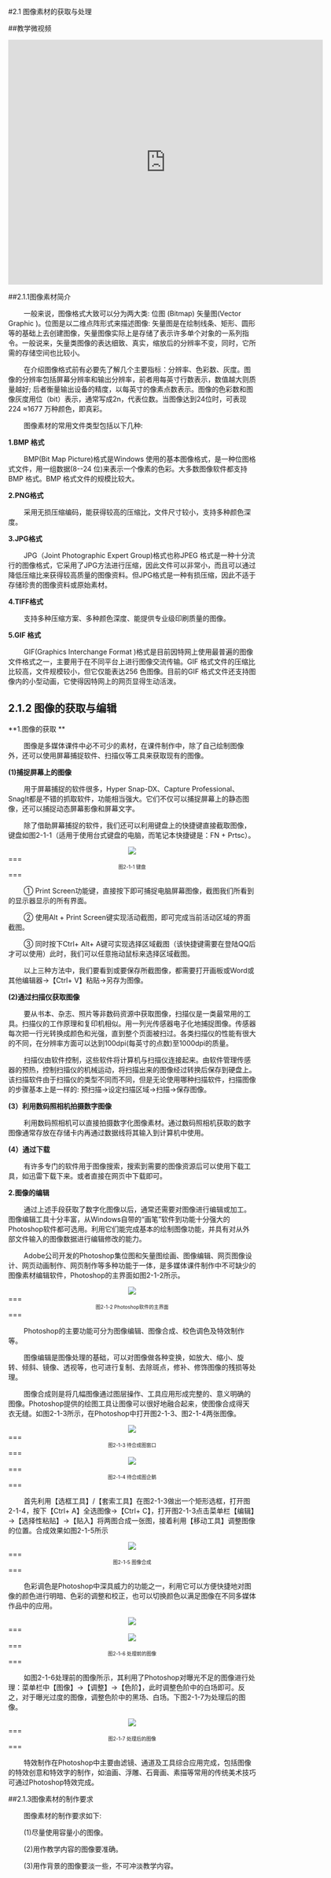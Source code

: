 #2.1 图像素材的获取与处理

##教学微视频

<iframe frameborder="0" width="640" height="498" src="https://v.qq.com/iframe/player.html?vid=s0534swnxqt&tiny=0&auto=0" allowfullscreen></iframe>

##2.1.1图像素材简介

&nbsp;&nbsp;&nbsp;&nbsp;&nbsp;&nbsp;&nbsp;&nbsp;一般来说，图像格式大致可以分为两大类: 位图 (Bitmap) 矢量图(Vector Graphic )。位图是以二维点阵形式来描述图像: 矢量图是在绘制线条、矩形、圆形等的基础上去创建图像，矢量图像实际上是存储了表示许多单个对象的一系列指令。一般说来，矢量类图像的表达细致、真实，缩放后的分辨率不变，同时，它所需的存储空间也比较小。

&nbsp;&nbsp;&nbsp;&nbsp;&nbsp;&nbsp;&nbsp;&nbsp;在介绍图像格式前有必要先了解几个主要指标：分辨率、色彩数、灰度。图像的分辨率包括屏幕分辨率和输出分辨率，前者用每英寸行数表示，数值越大则质量越好; 后者衡量输出设备的精度，以每英寸的像素点数表示。图像的色彩数和图像灰度用位（bit）表示，通常写成2n，代表位数。当图像达到24位时，可表现224 ≈1677 万种颜色，即真彩。

&nbsp;&nbsp;&nbsp;&nbsp;&nbsp;&nbsp;&nbsp;&nbsp;图像素材的常用文件类型包括以下几种:

**1.BMP 格式**

&nbsp;&nbsp;&nbsp;&nbsp;&nbsp;&nbsp;&nbsp;&nbsp;BMP(Bit Map Picture)格式是Windows 使用的基本图像格式，是一种位图格式文件，用一组数据(8--24 位)来表示一个像素的色彩。大多数图像软件都支持BMP 格式。BMP 格式文件的规模比较大。

**2.PNG格式**

&nbsp;&nbsp;&nbsp;&nbsp;&nbsp;&nbsp;&nbsp;&nbsp;采用无损压缩编码，能获得较高的压缩比，文件尺寸较小，支持多种颜色深度。

**3.JPG格式**

&nbsp;&nbsp;&nbsp;&nbsp;&nbsp;&nbsp;&nbsp;&nbsp;JPG（Joint Photographic Expert Group)格式也称JPEG 格式是一种十分流行的图像格式，它采用了JPG方法进行压缩，因此文件可以非常小，而且可以通过降低压缩比来获得较高质量的图像资料。但JPG格式是一种有损压缩，因此不适于存储珍贵的图像资料或原始素材。

**4.TIFF格式**

&nbsp;&nbsp;&nbsp;&nbsp;&nbsp;&nbsp;&nbsp;&nbsp;支持多种压缩方案、多种颜色深度、能提供专业级印刷质量的图像。

**5.GIF 格式**

&nbsp;&nbsp;&nbsp;&nbsp;&nbsp;&nbsp;&nbsp;&nbsp;GIF(Graphics Interchange Format )格式是目前因特网上使用最普遍的图像文件格式之一，主要用于在不同平台上进行图像交流传输。GIF 格式文件的压缩比比较高，文件规模较小，但它仅能表达256 色图像。目前的GIF 格式文件还支持图像内的小型动画，它使得因特网上的网页显得生动活泼。

## 2.1.2 图像的获取与编辑

**1.图像的获取 ** 

&nbsp;&nbsp;&nbsp;&nbsp;&nbsp;&nbsp;&nbsp;&nbsp;图像是多媒体课件中必不可少的素材，在课件制作中，除了自己绘制图像外，还可以使用屏幕捕捉软件、扫描仪等工具来获取现有的图像。 
 
**(1)捕捉屏幕上的图像**
  
&nbsp;&nbsp;&nbsp;&nbsp;&nbsp;&nbsp;&nbsp;&nbsp;用于屏幕捕捉的软件很多，Hyper Snap-DX、Capture Professional、SnagIt都是不错的抓取软件，功能相当强大。它们不仅可以捕捉屏幕上的静态图像，还可以捕捉动态屏幕影像和屏幕文字。  

&nbsp;&nbsp;&nbsp;&nbsp;&nbsp;&nbsp;&nbsp;&nbsp;除了借助屏幕捕捉的软件，我们还可以利用键盘上的快捷键直接截取图像，键盘如图2-1-1（适用于使用台式键盘的电脑，而笔记本快捷键是：FN + Prtsc）。

<div align="center"><img src="/assets/2-1-1.png"></div>
===
<div align="center"><span style="font-size:10px">图2-1-1 键盘</span></div>
=== 

&nbsp;&nbsp;&nbsp;&nbsp;&nbsp;&nbsp;&nbsp;&nbsp;① Print Screen功能键，直接按下即可捕捉电脑屏幕图像，截图我们所看到的显示器显示的所有界面。  

&nbsp;&nbsp;&nbsp;&nbsp;&nbsp;&nbsp;&nbsp;&nbsp;② 使用Alt + Print Screen键实现活动截图，即可完成当前活动区域的界面截图。  

&nbsp;&nbsp;&nbsp;&nbsp;&nbsp;&nbsp;&nbsp;&nbsp;③ 同时按下Ctrl+ Alt+ A键可实现选择区域截图（该快捷键需要在登陆QQ后才可以使用）此时，我们可以任意拖动鼠标来选择区域截图。  

&nbsp;&nbsp;&nbsp;&nbsp;&nbsp;&nbsp;&nbsp;&nbsp;以上三种方法中，我们要看到或要保存所截图像，都需要打开画板或Word或其他编辑器→【Ctrl+ V】粘贴→另存为图像。  

**(2)通过扫描仪获取图像**  

&nbsp;&nbsp;&nbsp;&nbsp;&nbsp;&nbsp;&nbsp;&nbsp;要从书本、杂志、照片等非数码资源中获取图像，扫描仪是一类最常用的工具。扫描仪的工作原理和复印机相似。用一列光传感器电子化地捕捉图像。传感器每次把一行光转换成颜色和光强，直到整个页面被扫过。各类扫描仪的性能有很大的不同，在分辨率方面可以达到100dpi\(每英寸的点数\)至1000dpi的质量。 
 
&nbsp;&nbsp;&nbsp;&nbsp;&nbsp;&nbsp;&nbsp;&nbsp;扫描仪由软件控制，这些软件将计算机与扫描仪连接起来。由软件管理传感器的预热，控制扫描仪的机械运动，将扫描出来的图像经过转换后保存到硬盘上。该扫描软件由于扫描仪的类型不同而不同，但是无论使用哪种扫描软件，扫描图像的步骤基本上是一样的: 预扫描→设定扫描区域→扫描→保存图像。  

**(3）利用数码照相机拍摄数字图像**  

&nbsp;&nbsp;&nbsp;&nbsp;&nbsp;&nbsp;&nbsp;&nbsp;利用数码照相机可以直接拍摄数字化图像素材。通过数码照相机获取的数字图像通常存放在存储卡内再通过数据线将其输入到计算机中使用。

**(4）通过下载**  

&nbsp;&nbsp;&nbsp;&nbsp;&nbsp;&nbsp;&nbsp;&nbsp;有许多专门的软件用于图像搜索，搜索到需要的图像资源后可以使用下载工具，如迅雷下载下来。或者直接在网页中下载即可。 

**2.图像的编辑**  

&nbsp;&nbsp;&nbsp;&nbsp;&nbsp;&nbsp;&nbsp;&nbsp;通过上述手段获取了数字化图像以后，通常还需要对图像进行编辑或加工。图像编辑工具十分丰富，从Windows自带的“画笔”软件到功能十分强大的Photoshop软件都可选用。利用它们能完成基本的绘制图像功能，并具有对从外部文件输入的图像数据进行编辑修改的能力。 
 
&nbsp;&nbsp;&nbsp;&nbsp;&nbsp;&nbsp;&nbsp;&nbsp;Adobe公司开发的Photoshop集位图和矢量图绘画、图像编辑、网页图像设计、网页动画制作、网页制作等多种功能于一体，是多媒体课件制作中不可缺少的图像素材编辑软件，Photoshop的主界面如图2-1-2所示。

<div align="center"><img src="/assets/2-1-2.png"></div>
===
<div align="center"><span style="font-size:10px">图2-1-2 Photoshop软件的主界面</span></div>
=== 

&nbsp;&nbsp;&nbsp;&nbsp;&nbsp;&nbsp;&nbsp;&nbsp;Photoshop的主要功能可分为图像编辑、图像合成、校色调色及特效制作等。  

&nbsp;&nbsp;&nbsp;&nbsp;&nbsp;&nbsp;&nbsp;&nbsp;图像编辑是图像处理的基础，可以对图像做各种变换，如放大、缩小、旋转、倾斜、镜像、透视等，也可进行复制、去除斑点，修补、修饰图像的残损等处理。 
 
&nbsp;&nbsp;&nbsp;&nbsp;&nbsp;&nbsp;&nbsp;&nbsp;图像合成则是将几幅图像通过图层操作、工具应用形成完整的、意义明确的图像。Photoshop提供的绘图工具让图像可以很好地融合起来，使图像合成得天衣无缝。如图2-1-3所示，在Photoshop中打开图2-1-3、图2-1-4两张图像。

<div align="center"><img src="/assets/2-1-3.png"></div>
===
<div align="center"><span style="font-size:10px">图2-1-3 待合成图窗口</span></div>
=== 

<div align="center"><img src="/assets/2-1-4.png"></div>
===
<div align="center"><span style="font-size:10px">图2-1-4 待合成图企鹅</span></div>
=== 

&nbsp;&nbsp;&nbsp;&nbsp;&nbsp;&nbsp;&nbsp;&nbsp;首先利用【选框工具】/【套索工具】在图2-1-3做出一个矩形选框，打开图2-1-4，按下【Ctrl+  A】全选图像→【Ctrl+ C】，打开图2-1-3点击菜单栏【编辑】→【选择性粘贴】→【贴入】将两图合成一张图，接着利用【移动工具】调整图像的位置。合成效果如图2-1-5所示

<div align="center"><img src="/assets/2-1-5.png"></div>
===
<div align="center"><span style="font-size:10px">图2-1-5 图像合成</span></div>
=== 

&nbsp;&nbsp;&nbsp;&nbsp;&nbsp;&nbsp;&nbsp;&nbsp;色彩调色是Photoshop中深具威力的功能之一，利用它可以方便快捷地对图像的颜色进行明暗、色彩的调整和校正，也可以切换颜色以满足图像在不同多媒体作品中的应用。
<div align="center"><img src="/assets/2-1-6.png"></div>
===
<div align="center"><img src="/assets/2-1-7.png"></div>
===
<div align="center"><span style="font-size:10px">图2-1-6 处理前的图像</span></div>
===

&nbsp;&nbsp;&nbsp;&nbsp;&nbsp;&nbsp;&nbsp;&nbsp;如图2-1-6处理前的图像所示，其利用了Photoshop对曝光不足的图像进行处理：菜单栏中【图像】→【调整】→【色阶】，此时调整色阶中的白场即可。反之，对于曝光过度的图像，调整色阶中的黑场、白场。下图2-1-7为处理后的图像。

<div align="center"><img src="/assets/2-1-8.png"></div>
===
<div align="center"><span style="font-size:10px">图2-1-7 处理后的图像</span></div>
===

&nbsp;&nbsp;&nbsp;&nbsp;&nbsp;&nbsp;&nbsp;&nbsp;特效制作在Photoshop中主要由滤镜、通道及工具综合应用完成，包括图像的特效创意和特效字的制作，如油画、浮雕、石膏画、素描等常用的传统美术技巧可通过Photoshop特效完成。

##2.1.3图像素材的制作要求

&nbsp;&nbsp;&nbsp;&nbsp;&nbsp;&nbsp;&nbsp;&nbsp;图像素材的制作要求如下:

&nbsp;&nbsp;&nbsp;&nbsp;&nbsp;&nbsp;&nbsp;&nbsp;(1)尽量使用容量小的图像。

&nbsp;&nbsp;&nbsp;&nbsp;&nbsp;&nbsp;&nbsp;&nbsp;(2)用作教学内容的图像要准确。

&nbsp;&nbsp;&nbsp;&nbsp;&nbsp;&nbsp;&nbsp;&nbsp;(3)用作背景的图像要淡一些，不可冲淡教学内容。


